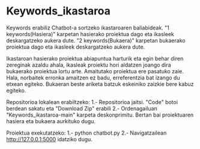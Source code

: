 # Keywords_ikastaroa
Keywords erabiliz Chatbot-a sortzeko ikastaroaren baliabideak.
"1 keywords(Hasiera)" karpetan hasierako proiektua dago eta ikasleek deskargatzeko aukera dute.
"2 keywords(Bukaera)" karpetan bukaerako proiektua dago eta ikasleek deskargatzeko aukera dute.

Ikastaroan hasierako proiektua abiapuntua harturik eta egin behar diren zereginak azaldu ahala, ikasleak proiektu hori aldatzen joango dira bukaerako proiektua lortu arte. 
Amaitutako proiektua ere pasatuko zaie. Hala, norbaitek erronka amaitzen ez badu, erreferentzia bat izango du etxean egiteko.
Bukaeran beste ariketa batzuk eskeiniko zaizkie bere kabuz egiteko.

Repositorioa lokalean erabiltzeko:
1.- Repositorioa jaitsi. "Code" botoi berdean sakatu eta "Download Zip" erabili
2.- Ordenagailuan "Keywords_ikastaroa-main" karpeta deskonprimitu. Bertan bai proiektuaren hasiera eta bukaera aurkituko dugu.

Proiektua exekutatzeko:
1.- python chatbot.py
2.- Navigatzailean http://127.0.0.1:5000 idatziko dugu.

